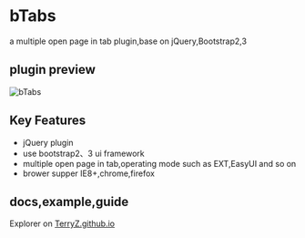 # bTabs

a multiple open page in tab plugin,base on jQuery,Bootstrap2,3

## plugin preview  

![bTabs](https://terryz.github.io/image/bTabs.png)

## Key Features

<ul>
	<li>jQuery plugin</li>
	<li>use bootstrap2、3 ui framework</li>
  <li>multiple open page in tab,operating mode such as EXT,EasyUI and so on</li>
	<li>brower supper IE8+,chrome,firefox</li>
</ul>

## docs,example,guide

Explorer on <a href="https://terryz.github.io/" target="_blank">TerryZ.github.io</a>
